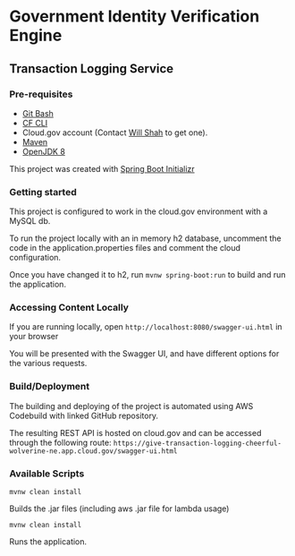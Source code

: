 # Government Identity Verification Engine

## Transaction Logging Service

### Pre-requisites
- [Git Bash](https://git-scm.com/downloads)
- [CF CLI](https://easydynamics.atlassian.net/wiki/spaces/GSATTS/pages/1252032607/Cloud.gov+CF+CLI+Setup)
- Cloud.gov account (Contact [Will Shah](mailto:wshah@easydynamics.com?subject=GSA%20Cloud.gov%20Account) to get one).
- [Maven](https://maven.apache.org/) 
- [OpenJDK 8](https://developers.redhat.com/products/openjdk/download)

This project was created with [Spring Boot Initializr](https://start.spring.io/)

### Getting started

This project is configured to work in the cloud.gov environment with a MySQL db.

To run the project locally with an in memory h2 database, uncomment the code in the application.properties files and comment the cloud configuration.

Once you have changed it to h2, run `mvnw spring-boot:run` to build and run the application.

### Accessing Content Locally

If you are running locally, open `http://localhost:8080/swagger-ui.html` in your browser

You will be presented with the Swagger UI, and have different options for the various requests.

### Build/Deployment

The building and deploying of the project is automated using AWS Codebuild with linked GitHub repository.

The resulting REST API is hosted on cloud.gov and can be accessed through the following route:
`https://give-transaction-logging-cheerful-wolverine-ne.app.cloud.gov/swagger-ui.html`

### Available Scripts

`mvnw clean install`

Builds the .jar files (including aws .jar file for lambda usage)

`mvnw clean install`

Runs the application.